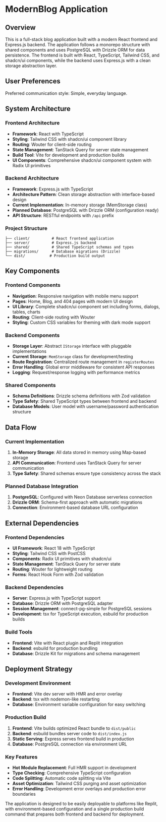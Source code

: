 # ModernBlog Application

## Overview

This is a full-stack blog application built with a modern React frontend and Express.js backend. The application follows a monorepo structure with shared components and uses PostgreSQL with Drizzle ORM for data persistence. The frontend is built with React, TypeScript, Tailwind CSS, and shadcn/ui components, while the backend uses Express.js with a clean storage abstraction layer.

## User Preferences

Preferred communication style: Simple, everyday language.

## System Architecture

### Frontend Architecture
- **Framework**: React with TypeScript
- **Styling**: Tailwind CSS with shadcn/ui component library
- **Routing**: Wouter for client-side routing
- **State Management**: TanStack Query for server state management
- **Build Tool**: Vite for development and production builds
- **UI Components**: Comprehensive shadcn/ui component system with Radix UI primitives

### Backend Architecture
- **Framework**: Express.js with TypeScript
- **Architecture Pattern**: Clean storage abstraction with interface-based design
- **Current Implementation**: In-memory storage (MemStorage class)
- **Planned Database**: PostgreSQL with Drizzle ORM (configuration ready)
- **API Structure**: RESTful endpoints with `/api` prefix

### Project Structure
```
├── client/          # React frontend application
├── server/          # Express.js backend
├── shared/          # Shared TypeScript schemas and types
├── migrations/      # Database migrations (Drizzle)
└── dist/           # Production build output
```

## Key Components

### Frontend Components
- **Navigation**: Responsive navigation with mobile menu support
- **Pages**: Home, Blog, and 404 pages with modern UI design
- **UI Library**: Complete shadcn/ui component set including forms, dialogs, tables, charts
- **Routing**: Client-side routing with Wouter
- **Styling**: Custom CSS variables for theming with dark mode support

### Backend Components
- **Storage Layer**: Abstract `IStorage` interface with pluggable implementations
- **Current Storage**: `MemStorage` class for development/testing
- **Route Registration**: Centralized route management in `registerRoutes`
- **Error Handling**: Global error middleware for consistent API responses
- **Logging**: Request/response logging with performance metrics

### Shared Components
- **Schema Definitions**: Drizzle schema definitions with Zod validation
- **Type Safety**: Shared TypeScript types between frontend and backend
- **Database Models**: User model with username/password authentication structure

## Data Flow

### Current Implementation
1. **In-Memory Storage**: All data stored in memory using Map-based storage
2. **API Communication**: Frontend uses TanStack Query for server communication
3. **Type Safety**: Shared schemas ensure type consistency across the stack

### Planned Database Integration
1. **PostgreSQL**: Configured with Neon Database serverless connection
2. **Drizzle ORM**: Schema-first approach with automatic migrations
3. **Connection**: Environment-based database URL configuration

## External Dependencies

### Frontend Dependencies
- **UI Framework**: React 18 with TypeScript
- **Styling**: Tailwind CSS with PostCSS
- **Components**: Radix UI primitives with shadcn/ui
- **State Management**: TanStack Query for server state
- **Routing**: Wouter for lightweight routing
- **Forms**: React Hook Form with Zod validation

### Backend Dependencies
- **Server**: Express.js with TypeScript support
- **Database**: Drizzle ORM with PostgreSQL adapter
- **Session Management**: connect-pg-simple for PostgreSQL sessions
- **Development**: tsx for TypeScript execution, esbuild for production builds

### Build Tools
- **Frontend**: Vite with React plugin and Replit integration
- **Backend**: esbuild for production bundling
- **Database**: Drizzle Kit for migrations and schema management

## Deployment Strategy

### Development Environment
- **Frontend**: Vite dev server with HMR and error overlay
- **Backend**: tsx with nodemon-like restarting
- **Database**: Environment variable configuration for easy switching

### Production Build
1. **Frontend**: Vite builds optimized React bundle to `dist/public`
2. **Backend**: esbuild bundles server code to `dist/index.js`
3. **Static Serving**: Express serves frontend build in production
4. **Database**: PostgreSQL connection via environment URL

### Key Features
- **Hot Module Replacement**: Full HMR support in development
- **Type Checking**: Comprehensive TypeScript configuration
- **Code Splitting**: Automatic code splitting via Vite
- **Asset Optimization**: Tailwind CSS purging and asset optimization
- **Error Handling**: Development error overlays and production error boundaries

The application is designed to be easily deployable to platforms like Replit, with environment-based configuration and a single production build command that prepares both frontend and backend for deployment.